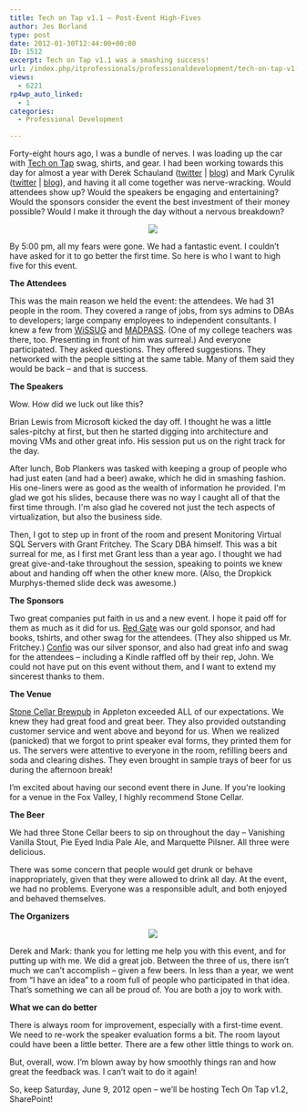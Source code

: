 ```yaml
---
title: Tech on Tap v1.1 – Post-Event High-Fives
author: Jes Borland
type: post
date: 2012-01-30T12:44:00+00:00
ID: 1512
excerpt: Tech on Tap v1.1 was a smashing success!
url: /index.php/itprofessionals/professionaldevelopment/tech-on-tap-v1-1/
views:
  - 6221
rp4wp_auto_linked:
  - 1
categories:
  - Professional Development

---
```

Forty-eight hours ago, I was a bundle of nerves. I was loading up the car with [Tech on Tap][1] swag, shirts, and gear. I had been working towards this day for almost a year with Derek Schauland ([twitter][2] | [blog][3]) and Mark Cyrulik ([twitter][4] | [blog][5]), and having it all come together was nerve-wracking. Would attendees show up? Would the speakers be engaging and entertaining? Would the sponsors consider the event the best investment of their money possible? Would I make it through the day without a nervous breakdown? 

<p align="center">
  <img src="/wp-content/uploads/users/grrlgeek/Tech-on-Tap_FINALBLUE.png?mtime=1317820723" />
</p>

By 5:00 pm, all my fears were gone. We had a fantastic event. I couldn’t have asked for it to go better the first time. So here is who I want to high five for this event. 

**The Attendees** 

This was the main reason we held the event: the attendees. We had 31 people in the room. They covered a range of jobs, from sys admins to DBAs to developers; large company employees to independent consultants. I knew a few from [WiSSUG][6] and [MADPASS][7]. (One of my college teachers was there, too. Presenting in front of him was surreal.) And everyone participated. They asked questions. They offered suggestions. They networked with the people sitting at the same table. Many of them said they would be back &#8211; and that is success.

**The Speakers** 

Wow. How did we luck out like this?

Brian Lewis from Microsoft kicked the day off. I thought he was a little sales-pitchy at first, but then he started digging into architecture and moving VMs and other great info. His session put us on the right track for the day. 

After lunch, Bob Plankers was tasked with keeping a group of people who had just eaten (and had a beer) awake, which he did in smashing fashion. His one-liners were as good as the wealth of information he provided. I'm glad we got his slides, because there was no way I caught all of that the first time through. I'm also glad he covered not just the tech aspects of virtualization, but also the business side.

Then, I got to step up in front of the room and present Monitoring Virtual SQL Servers with Grant Fritchey. The Scary DBA himself. This was a bit surreal for me, as I first met Grant less than a year ago. I thought we had great give-and-take throughout the session, speaking to points we knew about and handing off when the other knew more. (Also, the Dropkick Murphys-themed slide deck was awesome.)

**The Sponsors**

Two great companies put faith in us and a new event. I hope it paid off for them as much as it did for us. [Red Gate][8] was our gold sponsor, and had books, tshirts, and other swag for the attendees. (They also shipped us Mr. Fritchey.) [Confio][9] was our silver sponsor, and also had great info and swag for the attendees &#8211; including a Kindle raffled off by their rep, John. We could not have put on this event without them, and I want to extend my sincerest thanks to them.

**The Venue**

[Stone Cellar Brewpub][10] in Appleton exceeded ALL of our expectations. We knew they had great food and great beer. They also provided outstanding customer service and went above and beyond for us. When we realized (panicked) that we forgot to print speaker eval forms, they printed them for us. The servers were attentive to everyone in the room, refilling beers and soda and clearing dishes. They even brought in sample trays of beer for us during the afternoon break! 

I’m excited about having our second event there in June. If you're looking for a venue in the Fox Valley, I highly recommend Stone Cellar.

**The Beer** 

We had three Stone Cellar beers to sip on throughout the day – Vanishing Vanilla Stout, Pie Eyed India Pale Ale, and Marquette Pilsner. All three were delicious. 

There was some concern that people would get drunk or behave inappropriately, given that they were allowed to drink all day. At the event, we had no problems. Everyone was a responsible adult, and both enjoyed and behaved themselves. 

**The Organizers** 

<p align="center">
  <img src="/wp-content/uploads/users/grrlgeek/TechOnTap_organizers.JPG?mtime=1327934571" />
</p>

Derek and Mark: thank you for letting me help you with this event, and for putting up with me. We did a great job. Between the three of us, there isn’t much we can’t accomplish – given a few beers. In less than a year, we went from “I have an idea” to a room full of people who participated in that idea. That’s something we can all be proud of. You are both a joy to work with. 

**What we can do better** 

There is always room for improvement, especially with a first-time event. We need to re-work the speaker evaluation forms a bit. The room layout could have been a little better. There are a few other little things to work on. 

But, overall, wow. I’m blown away by how smoothly things ran and how great the feedback was. I can’t wait to do it again! 

So, keep Saturday, June 9, 2012 open – we’ll be hosting Tech On Tap v1.2, SharePoint!

 [1]: http://techontap.org
 [2]: https://twitter.com/#!/webjunkie
 [3]: http://techhelp.cybercreations.net/
 [4]: https://twitter.com/#!/mcyrulik
 [5]: http://www.getfilemakerpath.com/
 [6]: http://wisconsin.sqlpass.org/
 [7]: http://madpass.org
 [8]: http://red-gate.com
 [9]: http://confio.com
 [10]: http://stonecellarbrewpub.com